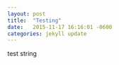 ```yaml
---
layout: post
title:  "Testing"
date:   2015-11-17 16:16:01 -0600
categories: jekyll update
---
```

test string
